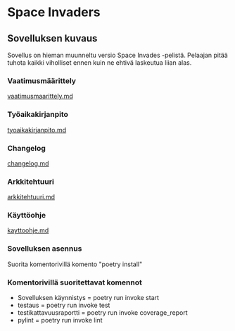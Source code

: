# Space Invaders

## Sovelluksen kuvaus
Sovellus on hieman muunneltu versio Space Invades -pelistä. Pelaajan pitää tuhota kaikki viholliset ennen kuin ne ehtivä laskeutua liian alas.

### Vaatimusmäärittely
[vaatimusmaarittely.md](https://github.com/Sam0ni/ot-harjoitustyo/blob/master/spaceinvaders/dokumentaatio/vaatimusmaarittely.md)

### Työaikakirjanpito
[tyoaikakirjanpito.md](https://github.com/Sam0ni/ot-harjoitustyo/blob/master/spaceinvaders/dokumentaatio/tyoaikakirjanpito.md)

### Changelog
[changelog.md](https://github.com/Sam0ni/ot-harjoitustyo/blob/master/spaceinvaders/dokumentaatio/changelog.md)

### Arkkitehtuuri
[arkkitehtuuri.md](https://github.com/Sam0ni/ot-harjoitustyo/blob/master/spaceinvaders/dokumentaatio/arkkitehtuuri.md)

### Käyttöohje
[kayttoohje.md](https://github.com/Sam0ni/ot-harjoitustyo/blob/master/spaceinvaders/dokumentaatio/kayttoohje.md)

### Sovelluksen asennus
Suorita komentorivillä komento "poetry install"

### Komentorivillä suoritettavat komennot
- Sovelluksen käynnistys = poetry run invoke start
- testaus = poetry run invoke test
- testikattavuusraportti = poetry run invoke coverage_report
- pylint = poetry run invoke lint
